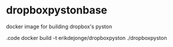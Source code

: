 dropboxpystonbase
=================

docker image for building dropbox's pyston


.code
docker build -t erikdejonge/dropboxpyston ./dropboxpyston
